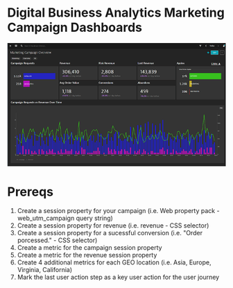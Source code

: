 # Digital Business Analytics Marketing Campaign Dashboards

![Marketing Campaign Overview](image/MCO.png)

# Prereqs

1. Create a session property for your campaign (i.e. Web property pack - web_utm_campaign query string)
2. Create a session property for revenue (i.e. revenue - CSS selector)
3. Create a session property for a sucessful conversion (i.e. "Order porcessed." - CSS selector)
4. Create a metric for the campaign session property
5. Create a metric for the revenue session property
6. Create 4 additional metrics for each GEO location (i.e. Asia, Europe, Virginia, California)
7. Mark the last user action step as a key user action for the user journey
